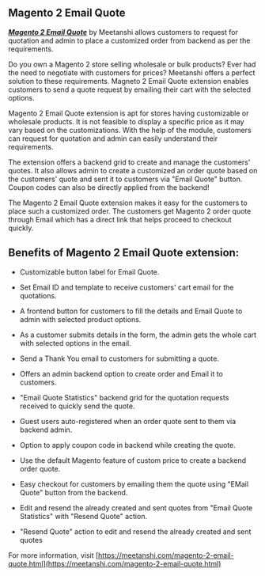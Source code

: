 ## Magento 2 Email Quote

***[Magento 2 Email Quote](https://meetanshi.com/magento-2-email-quote.html)***  by Meetanshi allows customers to request for quotation and admin to place a customized order from backend as per the requirements.

Do you own a Magento 2 store selling wholesale or bulk products? Ever had the need to negotiate with customers for prices? Meetanshi offers a perfect solution to these requirements. Magneto 2 Email Quote extension enables customers to send a quote request by emailing their cart with the selected options.

Magento 2 Email Quote extension is apt for stores having customizable or wholesale products. It is not feasible to display a specific price as it may vary based on the customizations. With the help of the module, customers can request for quotation and admin can easily understand their requirements.

The extension offers a backend grid to create and manage the customers' quotes. It also allows admin to create a customized an order quote based on the customers' quote and sent it to customers via "Email Quote" button. Coupon codes can also be directly applied from the backend!

The Magento 2 Email Quote extension makes it easy for the customers to place such a customized order. The customers get Magento 2 order quote through Email which has a direct link that helps proceed to checkout quickly.

## Benefits of Magento 2 Email Quote extension:

* Customizable button label for Email Quote.

* Set Email ID and template to receive customers' cart email for the quotations.

* A frontend button for customers to fill the details and Email Quote to admin with selected product options.

* As a customer submits details in the form, the admin gets the whole cart with selected options in the email.

* Send a Thank You email to customers for submitting a quote.

* Offers an admin backend option to create order and Email it to customers.

* "Email Quote Statistics" backend grid for the quotation requests received to quickly send the quote.

* Guest users auto-registered when an order quote sent to them via backend admin.

* Option to apply coupon code in backend while creating the quote.

* Use the default Magento feature of custom price to create a backend order quote.

* Easy checkout for customers by emailing them the quote using "EMail Quote" button from the backend.

* Edit and resend the already created and sent quotes from "Email Quote Statistics" with "Resend Quote" action.

* "Resend Quote" action to edit and resend the already created and sent quotes

For more information, visit [https://meetanshi.com/magento-2-email-quote.html](https://meetanshi.com/magento-2-email-quote.html)


